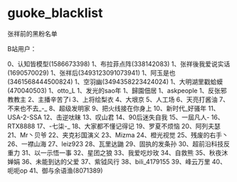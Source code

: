 # guoke_blacklist
张祥前的黑粉名单

B站用户：

0、认知皆模型(1586673398)
1、布拉菲点阵(338142083)
1、张祥後我爱说实话(1690570029)
1、张祥后(3493123091073941)
1、阿玉是也(3461568444500824)
1、空羽幽(3494358223424024)
1、大明湖里戳蛤蟆(470040503)
1、otto_L
1、发光的sao年
1、歸園佃居
1、askpeople
1、反张邪教教主
2、主播辛苦了i
3、上将绘梨衣
4、大垠京
5、人工场
6、天亮打酱油
7、不来也不去_-_
8、超级发明家
9、把火线接在你身上
10、新时代_好骚年
11、USA-2-SSA
12、击逆呔昧
13、叹山君
14、90后迷失自我
15、一屆凡人-
16、RTX8888
17、-七柒-_
18、大家都不懂记得记
19、罗夏不烦恼
20、阿列夫瑟
21、Mr丶贝爷
22、夹克衫国演义
23、Mizma
24、橙光视觉
25、残废的右手丶
26、一襟山海
27、leiz923
28、瓦里达鼬
29、固执的发条孙
30、超前沿科技反重力
31、以一示悟一事
32、星团之狼
33、我爱吃炒玫
34、自救熊
35、秋夜沐婵娟
36、未能到达的父爱
37、紫钺风行
38、bili_4179155
39、峰云万里
40、呃呃op
41、御与余语渔(8071389)


